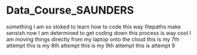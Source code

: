# Data_Course_SAUNDERS
something
I am so stoked to learn how to code this way
filepaths make sensish now
I am determined to get coding down
this process is way cool
I am moving things directly from my laptop onto the cloud
this is my 7th attempt
this is my 8th attempt
this is my 9th attempt
this is attempt 9
